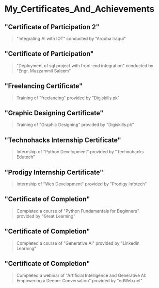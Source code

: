 # My_Certificates_And_Achievements

## "Certificate of Participation 2"

> "Integrating AI with IOT" conducted by "Arooba Iraqui"

## "Certificate of Participation"

> "Deployment of sql project with front-end integration" conducted by "Engr. Muzzammil Saleem"


## "Freelancing Certificate"

> Training of "freelancing" provided by "Digiskills.pk"


## "Graphic Designing Certificate"

> Training of "Graphic Designing" provided by "Digiskills.pk"


## "Technohacks Internship Certificate"

> Internship of "Python Development" provided by "Technohacks Edutech"


## "Prodigy Internship Certificate"

> Internship of "Web Development" provided by "Prodigy Infotech"


## "Certificate of Completion"

> Completed a course of "Python Fundamentals for Beginners" provided by "Great Learning"


## "Certificate of Completion"

> Completed a course of "Generative Ai" provided by "Linkedin Learning"

## "Certificate of Completion"

> Completed a webinar of "Artificial Intelligence and Generative AI: Empowering a Deeper Conversation" provided by "edWeb.net"
